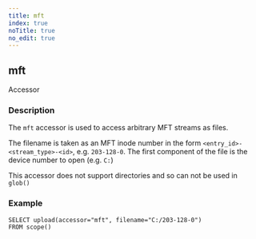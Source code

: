 ```yaml
---
title: mft
index: true
noTitle: true
no_edit: true
---
```




<div class="vql_item"></div>


## mft
<span class='vql_type label label-warning pull-right page-header'>Accessor</span>


### Description

The `mft` accessor is used to access arbitrary MFT streams as
files.

The filename is taken as an MFT inode number in the form
`<entry_id>-<stream_type>-<id>`, e.g. `203-128-0`. The first
component of the file is the device number to open (e.g. `C:`)

This accessor does not support directories and so can not be used
in `glob()`

### Example

```vql
SELECT upload(accessor="mft", filename="C:/203-128-0")
FROM scope()
```


